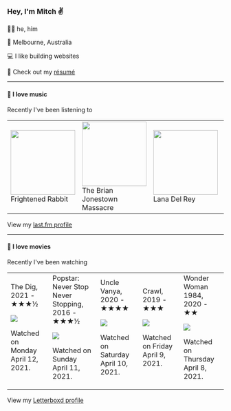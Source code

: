 <article><h3>Hey, I&#x27;m Mitch ✌️</h3><section><p>🙆‍♂️ he, him</p><p>📍 Melbourne, Australia</p><p>💻 I like building websites</p><p>📝 Check out my <a href="https://github.com/my-slab/resume">résumé</a></p></section><hr/><section><h4>💽 I love music</h4><p>Recently I&#x27;ve been listening to</p><table><tbody><td><img src="https://lastfm.freetls.fastly.net/i/u/174s/7f1d3e4691744ed4a93479be733781eb.png" height="150px" alt="" role="presentation"/><br/>Frightened Rabbit</td><td><img src="https://lastfm.freetls.fastly.net/i/u/174s/60a63d6715a54250c2825b4dffc891d7.png" height="150px" alt="" role="presentation"/><br/>The Brian Jonestown Massacre</td><td><img src="https://lastfm.freetls.fastly.net/i/u/174s/6f72ae1bd50620ea59f8004593461642.png" height="150px" alt="" role="presentation"/><br/>Lana Del Rey</td><td><img src="https://lastfm.freetls.fastly.net/i/u/174s/4f091d5082e04691c6d7f4b2e2efbdc0.png" height="150px" alt="" role="presentation"/><br/>TV Girl</td><td><img src="https://lastfm.freetls.fastly.net/i/u/174s/df7eb034c9be4abacaca173fe938f2ca.png" height="150px" alt="" role="presentation"/><br/>Black Rebel Motorcycle Club</td></tbody></table><span>View my <a href="https://www.last.fm/user/mylsb">last.fm profile</a></span></section><hr/><section><h4>📼 I love movies</h4><p>Recently I&#x27;ve been watching</p><table><tbody><td>The Dig, 2021 - ★★★½<br/><span> <p><img src="https://a.ltrbxd.com/resized/film-poster/4/6/2/0/6/3/462063-the-dig-0-500-0-750-crop.jpg?k=cd4cad3ae3"/></p> <p>Watched on Monday April 12, 2021.</p> </span></td><td>Popstar: Never Stop Never Stopping, 2016 - ★★★½<br/><span> <p><img src="https://a.ltrbxd.com/resized/film-poster/2/7/0/4/7/6/270476-popstar-never-stop-never-stopping-0-500-0-750-crop.jpg?k=28dfc948b3"/></p> <p>Watched on Sunday April 11, 2021.</p> </span></td><td>Uncle Vanya, 2020 - ★★★★<br/><span> <p><img src="https://a.ltrbxd.com/resized/film-poster/6/6/4/8/5/6/664856-uncle-vanya-0-500-0-750-crop.jpg?k=5db8b36f27"/></p> <p>Watched on Saturday April 10, 2021.</p> </span></td><td>Crawl, 2019 - ★★★<br/><span> <p><img src="https://a.ltrbxd.com/resized/film-poster/4/4/1/6/6/5/441665-crawl-0-500-0-750-crop.jpg?k=39872d60cb"/></p> <p>Watched on Friday April 9, 2021.</p> </span></td><td>Wonder Woman 1984, 2020 - ★★<br/><span> <p><img src="https://a.ltrbxd.com/resized/sm/upload/45/c0/bi/ej/tGKDb2USVmj6GDq2KC01UH121lO-0-500-0-750-crop.jpg?k=88fbc53bd2"/></p> <p>Watched on Thursday April 8, 2021.</p> </span></td></tbody></table><span>View my <a href="https://letterboxd.com/myslab/">Letterboxd profile</a></span></section></article>
